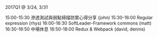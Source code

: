 2017Q1 @ 3/24, 3/31

15:00-15:30 滲透測試與弱點掃描防禦心得分享 (john)
15:30-16:00 Regular expression (rhys)
16:00-16:30 SoftLeader-Framework commons (matt)
16:30-16:50 中場休息
16:50-18:00 Redux & Webpack (david, dennis)
